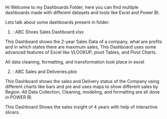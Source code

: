 Hi Welcome to my Dashboards Folder, here you can find multiple dashboards made with different datasets and tools like Excel and Power BI.

Lets talk about some dashboards present in folder.


1. : ABC Shoes Sales Dashboard.xlsx

This Dashboard shows the 2-year Sales Data of a company, what are profits and in which states there are maximum sales, This Dashboard uses some advanced features of Excel like VLOOKUP, pivot Tables, and Pivot Charts.

All data cleaning, formatting, and transformation took place in excel


2. : ABC Sales and Deliveries.pbix

This Dashboard shows the sales and Delivery status of the Company using different charts like bars and pie and uses maps to show different sales by Region.
All Data Collection, Cleaning, modeling, and formatting are all done in POWER BI. 

This Dashboard Shows the sales insight of 4 years with help of interactive slicers.
